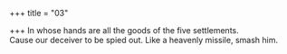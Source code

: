 +++
title = "03"

+++
In whose hands are all the goods of the five settlements.  
Cause our deceiver to be spied out. Like a heavenly missile, smash him. 